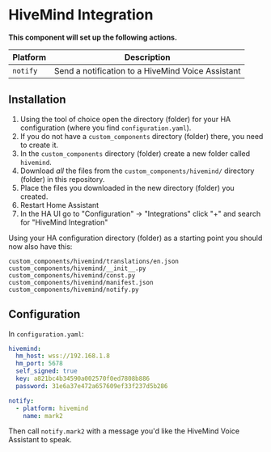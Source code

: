 # HiveMind Integration

**This component will set up the following actions.**

| Platform | Description                                            |
| -------- | ------------------------------------------------------ |
| `notify` | Send a notification to a HiveMind Voice Assistant |

## Installation

1. Using the tool of choice open the directory (folder) for your HA configuration (where you find `configuration.yaml`).
2. If you do not have a `custom_components` directory (folder) there, you need to create it.
3. In the `custom_components` directory (folder) create a new folder called `hivemind`.
4. Download _all_ the files from the `custom_components/hivemind/` directory (folder) in this repository.
5. Place the files you downloaded in the new directory (folder) you created.
6. Restart Home Assistant
7. In the HA UI go to "Configuration" -> "Integrations" click "+" and search for "HiveMind Integration"

Using your HA configuration directory (folder) as a starting point you should now also have this:

```text
custom_components/hivemind/translations/en.json
custom_components/hivemind/__init__.py
custom_components/hivemind/const.py
custom_components/hivemind/manifest.json
custom_components/hivemind/notify.py
```

## Configuration

In `configuration.yaml`:

```yaml
hivemind:
  hm_host: wss://192.168.1.8
  hm_port: 5678
  self_signed: true
  key: a821bc4b34590a002570f0ed7808b886
  password: 31e6a37e472a657609ef33f237d5b286

notify:
  - platform: hivemind
    name: mark2
```

Then call `notify.mark2` with a message you'd like the HiveMind Voice Assistant to speak.
